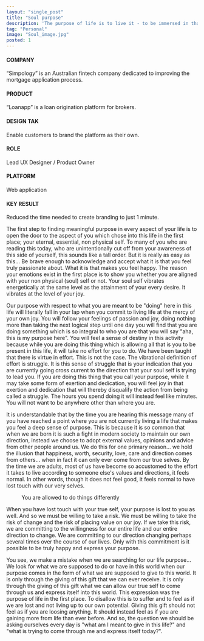 ```yaml
---
layout: "single_post"
title: "Soul purpose"
description: 'The purpose of life is to live it - to be immersed in that which we call "experience" to such a degree that we may know what it is that we truly want.'
tag: "Personal"
image: "Soul_image.jpg"
posted: 1
---
```


<div class="full-width-section highlighted project-overview">
  <div class="overview-item">
  <h4>COMPANY</h4>
  <p>“Simpology” is an Australian fintech company dedicated to improving the mortgage application process.</p>
  </div>
  
  <div class="overview-item">
  <h4>PRODUCT</h4>
  <p>“Loanapp” is a loan origination platform for brokers.</p>
  </div>
  <div class="overview-item">
  <h4>DESIGN TAK</h4>
  <p>Enable customers to brand the platform as their own.</p>
  </div>
  <div class="overview-item">
  <h4>ROLE</h4>
  <p>Lead UX Designer / Product Owner</p>
  </div>
  <div class="overview-item">
  <h4>PLATFORM</h4>
  <p>Web application</p>
  </div>
  <div class="overview-item">
  <h4>KEY RESULT</h4>
  <p>Reduced the time needed to create branding to just 1 minute.</p>
  </div>
</div>

<p>
The first step to finding meaningful purpose in every aspect of your life is to open the door to the aspect of you which chose into this life in the first place; your eternal, essential, non physical self. To many of you who are reading this today, who are unintentionally cut off from your awareness of this side of yourself, this sounds like a tall order. But it is really as easy as this… Be brave enough to acknowledge and accept what it is that you feel truly passionate about. What it is that makes you feel happy. The reason your emotions exist in the first place is to show you whether you are aligned with your non physical (soul) self or not. Your soul self vibrates energetically at the same level as the attainment of your every desire. It vibrates at the level of your joy.
</p>

<p>
Our purpose with respect to what you are meant to be "doing" here in this life will literally fall in your lap when you commit to living life at the mercy of your own joy. You will follow your feelings of passion and joy, doing nothing more than taking the next logical step until one day you will find that you are doing something which is so integral to who you are that you will say "aha, this is my purpose here". You will feel a sense of destiny in this activity because while you are doing this thing which is allowing all that is you to be present in this life, it will take no effort for you to do. We have been taught that there is virtue in effort. This is not the case. The vibrational definition of effort is struggle. It is this sense of struggle that is your indication that you are currently going cross current to the direction that your soul self is trying to lead you. If you are doing this thing that you call your purpose, while it may take some form of exertion and dedication, you will feel joy in that exertion and dedication that will thereby disqualify the action from being called a struggle. The hours you spend doing it will instead feel like minutes. You will not want to be anywhere other than where you are.
</p>

<p>
It is understandable that by the time you are hearing this message many of you have reached a point where you are not currently living a life that makes you feel a deep sense of purpose. This is because it is so common that when we are born it is such a fight in modern society to maintain our own direction, instead we choose to adopt external values, opinions and advice from other people around us. We do this for one primary reason… we hold the illusion that happiness, worth, security, love, care and direction comes from others... when in fact it can only ever come from our true selves. By the time we are adults, most of us have become so accustomed to the effort it takes to live according to someone else's values and directions, it feels normal. In other words, though it does not feel good, it feels normal to have lost touch with our very selves.
</p>

<figure>
<img src="{{site.baseurl}}/assets/uploads/Soul_image.jpg" alt="">
  <figcaption>You are allowed to do things differently</figcaption>
</figure>

<p>
When you have lost touch with your true self, your purpose is lost to you as well. And so we must be willing to take a risk. We must be willing to take the risk of change and the risk of placing value on our joy. If we take this risk, we are committing to the willingness for our entire life and our entire direction to change. We are committing to our direction changing perhaps several times over the course of our lives. Only with this commitment is it possible to be truly happy and express your purpose.
</p>

<p>
You see, we make a mistake when we are searching for our life purpose… We look for what we are supposed to do or have in this world when our purpose comes in the form of what we are supposed to give to this world. It is only through the giving of this gift that we can ever receive. It is only through the giving of this gift what we can allow our true self to come through us and express itself into this world. This expression was the purpose of life in the first place. To disallow this is to suffer and to feel as if we are lost and not living up to our own potential. Giving this gift should not feel as if you are loosing anything. It should instead feel as if you are gaining more from life than ever before. And so, the question we should be asking ourselves every day is "what am I meant to give in this life?" and "what is trying to come through me and express itself today?".
</p>

